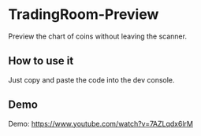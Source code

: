 
# TradingRoom-Preview
Preview the chart of coins without leaving the scanner.

## How to use it
Just copy and paste the code into the dev console.

## Demo
Demo: https://www.youtube.com/watch?v=7AZLqdx6lrM
